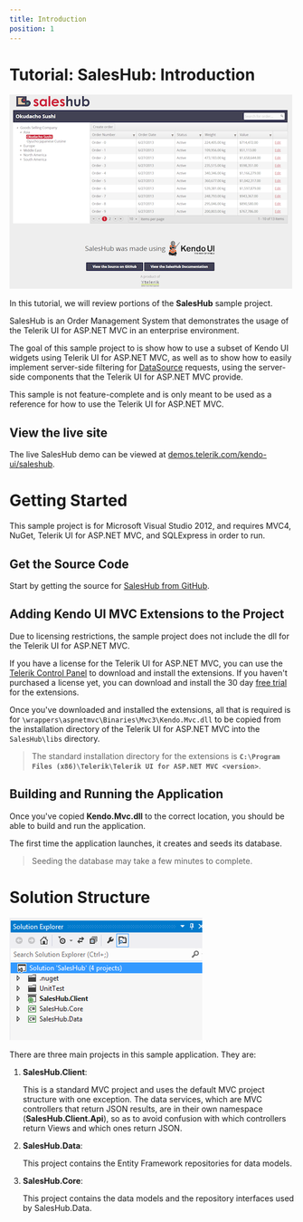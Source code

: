 ```yaml
---
title: Introduction
position: 1
---
```


# Tutorial: SalesHub: Introduction

![kendo-saleshub-intro-home-screenshot](/tutorials/asp.net/saleshub/images/kendo-saleshub-intro-home-screenshot.png)

In this tutorial, we will review portions of the **SalesHub** sample project.

SalesHub is an Order Management System that demonstrates the usage of the Telerik UI for ASP.NET MVC in
an enterprise environment.

The goal of this sample project to is show how to use a subset of Kendo UI widgets using Telerik UI for ASP.NET MVC, as well as
to show how to easily implement server-side filtering for [DataSource](/api/framework/datasource) requests, using the
server-side components that the Telerik UI for ASP.NET MVC provide.

This sample is not feature-complete and is only meant to be used as a reference for how to use the Telerik UI for ASP.NET MVC.

## View the live site

The live SalesHub demo can be viewed at [demos.telerik.com/kendo-ui/saleshub](http://demos.telerik.com/kendo-ui/saleshub).

# Getting Started

This sample project is for Microsoft Visual Studio 2012, and requires MVC4, NuGet, Telerik UI for ASP.NET MVC, and SQLExpress in order to run.

## Get the Source Code

Start by getting the source for [SalesHub from GitHub](https://github.com/telerik/kendo-saleshub-demo).

## Adding Kendo UI MVC Extensions to the Project

Due to licensing restrictions, the sample project does not include the dll for the Telerik UI for ASP.NET MVC.

If you have a license for the Telerik UI for ASP.NET MVC, you can use the [Telerik Control Panel](http://www.telerik.com/download-trial-file.aspx?pid=972)
to download and install the extensions. If you haven't purchased a license yet, you can download and install the 30 day [free trial](http://www.telerik.com/download/kendo-ui-complete)
for the extensions.

Once you've downloaded and installed the extensions, all that is required is for `\wrappers\aspnetmvc\Binaries\Mvc3\Kendo.Mvc.dll` to be copied from the installation
directory of the Telerik UI for ASP.NET MVC into the `SalesHub\libs` directory.

> The standard installation directory for the extensions is **`C:\Program Files (x86)\Telerik\Telerik UI for ASP.NET MVC <version>`**.

## Building and Running the Application

Once you've copied **Kendo.Mvc.dll** to the correct location, you should be able to build and run the application.

The first time the application launches, it creates and seeds its database.

> Seeding the database may take a few minutes to complete.

# Solution Structure

![kendo-saleshub-intro-project-structure-screenshot](/tutorials/asp.net/saleshub/images/kendo-saleshub-intro-project-structure-screenshot.png)

There are three main projects in this sample application. They are:

1. **SalesHub.Client**:

    This is a standard MVC project and uses the default MVC project structure with one exception. The data services, which
    are MVC controllers that return JSON results, are in their own namespace (**SalesHub.Client.Api**), so as to avoid confusion
    with which controllers return Views and which ones return JSON.

2. **SalesHub.Data**:

    This project contains the Entity Framework repositories for data models.

3. **SalesHub.Core**:

    This project contains the data models and the repository interfaces used by SalesHub.Data.
